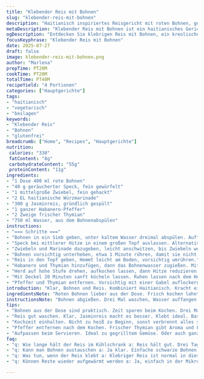```yaml
---
title: "Klebender Reis mit Bohnen"
slug: "klebender-reis-mit-bohnen"
description: "Haitianisch inspiriertes Reisgericht mit roten Bohnen, gewürzt mit einer scharfen Marinade und aromatischen Kräutern. Stattlard wird Öl verwendet, wobei die Wassermenge minimal angepasst wurde. Ein scharfer Scotch Bonnet bleibt ganz, wird nach dem Kochen entfernt. Der Reis klebt leicht zusammen, die Aromen durchziehen die Körner. Für Personen, die glutenfrei, laktosefrei, ohne Eier und ohne Nüsse kochen. Leicht und würzig, mit rustikalem Biss. Perfekt zu gegrilltem Gemüse oder einfach pur. Die Kochzeit wurde leicht variiert, damit die Textur optimal bleibt."
metaDescription: "Klebender Reis mit Bohnen ist ein haitianisches Gericht mit Gewürzen, ideal für glutenfreies und laktosefreies Kochen, schmackhaft."
ogDescription: "Entdecken Sie klebrigen Reis mit Bohnen, ein kreolisches Rezept voller Aromen, perfekt für eine glutenfreie Ernährung."
focusKeyphrase: "Klebender Reis mit Bohnen"
date: 2025-07-27
draft: false
image: klebender-reis-mit-bohnen.png
author: "Marlena"
prepTime: PT20M
cookTime: PT20M
totalTime: PT40M
recipeYield: "4 Portionen"
categories: ["Hauptgerichte"]
tags:
- "haitianisch"
- "vegetarisch"
- "beilagen"
keywords:
- "Klebender Reis"
- "Bohnen"
- "glutenfrei"
breadcrumb: ["Home", "Recipes", "Hauptgerichte"]
nutrition: 
 calories: "330"
 fatContent: "8g"
 carbohydrateContent: "55g"
 proteinContent: "11g"
ingredients:
- "1 Dose 400 ml rote Bohnen"
- "40 g geräucherter Speck, fein gewürfelt"
- "1 mittelgroße Zwiebel, fein gehackt"
- "2 EL haitianische Würzmarinade"
- "300 g Jasminreis, gründlich gespült"
- "1 ganzer Habanero-Pfeffer"
- "2 Zweige frischer Thymian"
- "750 ml Wasser, aus dem Bohnenabspülen"
instructions:
- "=== Schritte ==="
- "Bohnen in ein Sieb geben, unter kaltem Wasser dreimal abspülen. Auffangwasser messen, 750 ml abmessen, beiseitestellen."
- "Speck bei mittlerer Hitze in einem großen Topf auslassen. Alternativ 2 EL Pflanzenöl erhitzen."
- "Zwiebeln und Marinade dazugeben, leicht anschwitzen, bis Zwiebeln weich sind, ca. 4 Minuten."
- "Bohnen vorsichtig unterheben, etwa 1 Minute rühren, damit sie nicht zerfallen."
- "Reis in den Topf geben, Hemmt leicht am Boden, vorsichtig umrühren."
- "Habanero und Thymian hinzufügen, dann das Bohnenwasser zugießen. Mit Salz und Pfeffer würzen."
- "Herd auf hohe Stufe drehen, aufkochen lassen, dann Hitze reduzieren auf niedrig."
- "Mit Deckel 20 Minuten sanft köcheln lassen. Ruhen lassen nach dem Herd ausschalten, 7 Minuten."
- "Pfeffer und Thymian entfernen. Vorsichtig mit einer Gabel auflockern, servieren."
introduction: "Klar, Bohnen und Reis. Kombiniert Haitianisch. Kracht ein bisschen. Marinade sorgt für Schärfe, fast bissig. Der Speck schmilzt, Öl macht’s fettig, aber nicht übertrieben. Reis darf klebrig sein, es soll zusammenhalten. Kein Schnickschnack, Zwiebeln geben Süße. Der Scotch Bonnet bleibt ganz drin, gibt Stimmung, aber nicht zu viel. Thymian bringt Frische. Ohne Milch, ohne Gluten. Fast wie ein Stück Heimat, schnell gemacht, passt einfach. Die Kochzeit hier ist leicht verlängert, damit der Reis richtig weich wird, aber nicht matschig. So wird's etwas anders. Der Trick: Wasser vom Bohnen-Abspülen nutzen. Spart ab und bringt Geschmack."
ingredientsNote: "Roten Bohnen lieber aus der Dose. Frisch kochen lohnt nicht so sehr wegen Zeit. Dose reinigen, Bohnen nicht austrocknen. Wasser abmessen genau, ist der Geschmacksträger. Speck klein schneiden, gibt Würze. Alternativ Öl verwenden. Zwiebeln nicht zu grob schneiden, sonst dauert das weich werden. Marinade speziell haitianisch, nicht zu ersetzen durch einfache Würze, sonst fehlt das Feuer. Reis am besten Jasmin, klebt schöner als Basmati. Basmati kann, aber weniger klebrig. Scotch Bonnet gibt Schärfe, vorsichtig sein, sonst zu scharf. Thymian frisch, nicht tiefgefroren, duftet deutlich. Alles zusammen gut abwiegen, hält besser beim Kochen."
instructionsNote: "Bohnen abgießen. Drei Mal waschen, Wasser auffangen. Wasser genau 750 ml abmessen – das ist wichtig fürs Kochen, nicht zu viel, nicht zu wenig. Speck oder Öl in großen Topf, mittlere Hitze. Nicht zu heiß, sonst verbrennt Zwiebel. Zwiebel und Marinade rein, goldbraun werden lassen, fünf Minuten. Vorsichtig mit Löffel arbeiten, nicht grob rühren, Bohnen bleiben ganz. Dann Reis dazu, anbraten nicht nötig, nur durchmischen. Jetzt kommt der Pepper rein, ganz, damit Schärfe verteilt, aber nicht zu intensiv. Thymianzweige auch hinein, nicht zu viele, sonst bitter. Würzen, aber zurückhaltend. Wasser angießen, hochkochen. Nicht vergessen zu beobachten, dreht man zu früh hoch, Reis wird pampig. Dann Hitze runter, 20 Minuten leise köcheln. Dann Herd aus machen, 7 Minuten ruhen lassen, Dampfen wichtig – macht Reis locker. Pfeffer und Thymian rausnehmen, vorsichtig mit Gabel auflockern, sonst kracht Reis auseinander."
tips:
- "Bohnen aus der Dose sind praktisch. Zeit sparen beim Kochen. Drei Mal abspülen. Abtropfen und Wasser auffangen. Wichtig für den Geschmack. 750 ml Wasser abmessen. Oder mehr, aber besser nicht. Den Speck oder das Öl nimm kleine Menge, nicht zu viel. Zwiebeln, die kleingehackt sind, perfekt. Aber nicht zu grob, sonst dauern Zwiebeln länger beim Gar werden."
- "Reis gut waschen. Klar, Jasminreis macht es besser. Klebt ideal. Basmati geht auch, aber weniger zusammen. Marinaden, die spezielle haitianisch sind, nicht durch einfache ersetzen. Da fehlt das Feuer, das zur Schärfe gehört. Habanero ganz lassen. Wir wollen Aromen, nicht nur Schärfe. Bei der Würze vorsichtig sein, sonst überdeckt."
- "Kochzeit einhalten. Nicht zu heiß zu Beginn, sonst verbrennt alles schnell. Zwiebeln sollten goldbraun sein. Nach dem Hinzufügen der Bohnen, kein Grobmix, sonst zerfallen sie. Aufpassen mit dem Wasser. Leise köcheln, 20 Minuten. Nachher 7 Minuten ruhen lassen. Dampfen macht den Reis locker. Perfekt verbreiten, nicht zerdrücken."
- "Pfeffer entfernen nach dem Kochen. Frischer Thymian gibt Aroma und Frische. Und die genaue Menge ist wichtig. Haltet es einfach. Aber schaumig ist nicht der Fall. Bohnen ruhig unterheben, wenn alles zusammenkommt. Reis immer schön auflockern mit einer Gabel. So bleibt alles gut in Form."
- "Aufpassen beim Servieren. Ideal zu gegrilltem Gemüse. Oder auch ganz pur essen. Schmeckt gut. Rest vom Bohnenwasser kann verwendet werden für eine Suppe oder Sauce. Reste im Kühlschrank lagern. Funktioniert gut, aber nicht zu lange. Hier gibt’s viele Alternativen. Manchmal braucht es einen Tag im Kühlschrank, um das Aroma durchzuziehen."
faq:
- "q: Wie lange hält der Reis im Kühlschrank a: Reis hält gut. Drei Tage, vier sind auch möglich. Aber die Frische leidet. Geruch kann sich verändern. Achten Sie darauf. Erhitzen und probieren, dann entscheiden."
- "q: Kann man Bohnen austauschen a: Ja klar. Einfache schwarze Bohnen oder Kidneybohnen sind auch okay. Geschmack ist anders, aber trotzdem lecker. Berücksichtigen Sie die Kochzeiten. Oder verwenden Sie Linsen statt Bohnen. Experimentieren macht Spaß."
- "q: Was tun, wenn der Reis klebt a: Klebriger Reis ist normal in diesem Rezept. Aber zu viel Wasser kann auch dazu führen. Zukünftige Umzätteln mit weniger Wasser. Oder versuchen einen anderen Reis. Oder kochen Sie ihn nicht zu lange."
- "q: Können Reste wieder aufgewärmt werden a: Ja, einfach in der Mikrowelle oder in einer Pfanne. Ein wenig Wasser hinzufügen. Geschmack bleibt meist gut. Aber überhitzen vermeiden. Lieber langsam erhitzen, damit nichts austrocknet."

---
```

